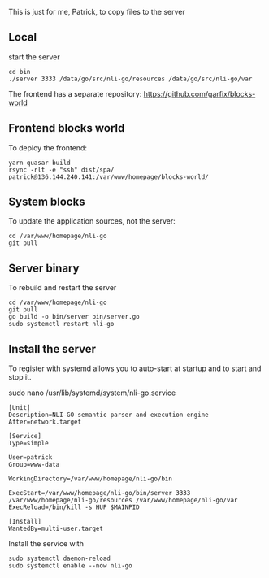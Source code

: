 This is just for me, Patrick, to copy files to the server

## Local

start the server

    cd bin
    ./server 3333 /data/go/src/nli-go/resources /data/go/src/nli-go/var

The frontend has a separate repository: https://github.com/garfix/blocks-world

## Frontend blocks world

To deploy the frontend:

    yarn quasar build
    rsync -rlt -e "ssh" dist/spa/ patrick@136.144.240.141:/var/www/homepage/blocks-world/

## System blocks

To update the application sources, not the server:

    cd /var/www/homepage/nli-go
    git pull

## Server binary

To rebuild and restart the server

    cd /var/www/homepage/nli-go
    git pull
    go build -o bin/server bin/server.go
    sudo systemctl restart nli-go

## Install the server

To register with systemd allows you to auto-start at startup and to start and stop it.

sudo nano /usr/lib/systemd/system/nli-go.service

~~~
[Unit]
Description=NLI-GO semantic parser and execution engine
After=network.target

[Service]
Type=simple

User=patrick
Group=www-data

WorkingDirectory=/var/www/homepage/nli-go/bin

ExecStart=/var/www/homepage/nli-go/bin/server 3333 /var/www/homepage/nli-go/resources /var/www/homepage/nli-go/var
ExecReload=/bin/kill -s HUP $MAINPID

[Install]
WantedBy=multi-user.target
~~~

Install the service with

    sudo systemctl daemon-reload
    sudo systemctl enable --now nli-go


